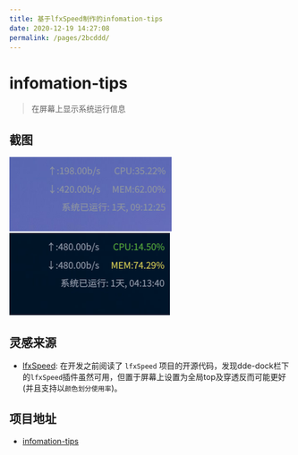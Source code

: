 ```yaml
---
title: 基于lfxSpeed制作的infomation-tips
date: 2020-12-19 14:27:08
permalink: /pages/2bcddd/
---
```

# infomation-tips

> 在屏幕上显示系统运行信息

## 截图

![](https://github.com/zinface/infomation-tips/blob/master/screenshot/screenshot.png?raw=true)
![](https://github.com/zinface/infomation-tips/blob/master/screenshot/screenshot1.png?raw=true) 

## 灵感来源

* [lfxSpeed](https://github.com/xmuli/lfxSpeed): 在开发之前阅读了 `lfxSpeed` 项目的开源代码，发现dde-dock栏下的`lfxSpeed`插件虽然可用，但置于屏幕上设置为全局top及穿透反而可能更好(并且支持以`颜色划分使用率`)。 

## 项目地址

* [infomation-tips](https://github.com/zinface/infomation-tips)